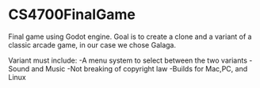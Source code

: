 # CS4700FinalGame

Final game using Godot engine.
Goal is to create a clone and a variant of a classic arcade game, in our case we chose Galaga. 

Variant must include:
-A menu system to select between the two variants
-Sound and Music
-Not breaking of copyright law
-Builds for Mac,PC, and Linux
